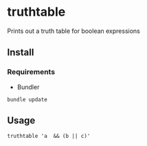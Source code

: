 # truthtable
  
Prints out a truth table for boolean expressions


## Install

### Requirements

* Bundler

`bundle update`

## Usage

`truthtable 'a  && (b || c)'`

